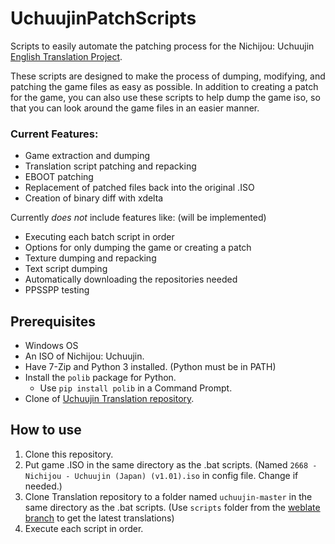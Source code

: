 

# UchuujinPatchScripts
Scripts to easily automate the patching process for the Nichijou: Uchuujin [English Translation Project](https://github.com/noneucat/uchuujin). 

These scripts are designed to make the process of dumping, modifying, and patching the game files as easy as possible. In addition to creating a patch for the game, you can also use these scripts to help dump the game iso, so that you can look around the game files in an easier manner.

### Current Features:
* Game extraction and dumping
* Translation script patching and repacking
* EBOOT patching
* Replacement of patched files back into the original .ISO
* Creation of binary diff with xdelta

Currently *does not* include features like: (will be implemented)
* Executing each batch script in order
* Options for only dumping the game or creating a patch
* Texture dumping and repacking
* Text script dumping
* Automatically downloading the repositories needed
* PPSSPP testing


## Prerequisites
* Windows OS
* An ISO of Nichijou: Uchuujin.
* Have 7-Zip and Python 3 installed. (Python must be in PATH)
* Install the `polib` package for Python. 
	* Use `pip install polib` in a Command Prompt.
* Clone of [Uchuujin Translation repository](https://github.com/noneucat/uchuujin).


## How to use

1. Clone this repository.
2. Put game .ISO in the same directory as the .bat scripts. (Named `2668 - Nichijou - Uchuujin (Japan) (v1.01).iso` in config file. Change if needed.)
3. Clone Translation repository to a folder named `uchuujin-master` in the same directory as the .bat scripts. (Use `scripts` folder from the [weblate branch](https://github.com/noneucat/uchuujin/tree/weblate) to get the latest translations)
5. Execute each script in order.
